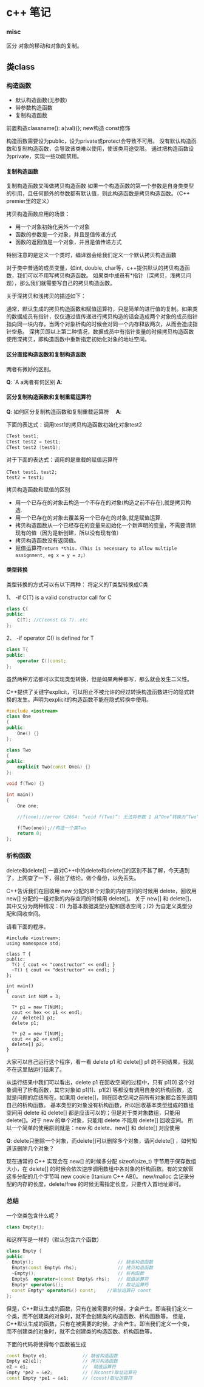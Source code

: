 # c++ 笔记


### misc

区分 对象的移动和对象的复制。


## 类class
### 构造函数
* 默认构造函数(无参数)
* 带参数构造函数
* 复制构造函数

前置构造classname(): a(val){};
new构造
const修饰


构造函数需要设为public，设为private或protect会导致不可用。
没有默认构造函数和复制构造函数，会导致该类难以使用，使该类用途受限。
通过把构造函数设为private，实现一些功能禁用。

#### 复制构造函数
复制构造函数又叫做拷贝构造函数
如果一个构造函数的第一个参数是自身类类型的引用，且任何额外的参数都有默认值，则此构造函数是拷贝构造函数。（C++ premier里的定义）

拷贝构造函数应用的场景：
* 用一个对象初始化另外一个对象
* 函数的参数是一个对象，并且是值传递方式
* 函数的返回值是一个对象，并且是值传递方式

特别注意的是定义一个类时，编译器会给我们定义一个默认拷贝构造函数

对于类中普通的成员变量，如int, double, char等，c++提供默认的拷贝构造函数，我们可以不用写拷贝构造函数。
如果类中成员有*指针（深拷贝，浅拷贝问题），那么我们就需要写自己的拷贝构造函数。

关于深拷贝和浅拷贝的描述如下：

通常，默认生成的拷贝构造函数和赋值运算符，只是简单的进行值的复制。如果类的数据成员有指针，仅仅通过值传递进行拷贝构造的话会造成两个对象的成员指针指向同一块内存，当两个对象析构的时候会对同一个内存释放两次，从而会造成指针空悬。
深拷贝即以上第二种情况，数据成员中有指针变量的时候拷贝构造函数使用深拷贝，即构造函数中重新指定初始化对象的地址空间。
#### 区分直接构造函数和复制构造函数　

两者有微妙的区别。

**Q**: `A a两者有何区别
**A**: 

#### 区分复制构造函数和复制重载运算符　
**Q**: 如何区分复制构造函数和复制重载运算符　
**A**: 

下面的表达式：调用test1的拷贝构造函数初始化对象test2
``` C++
CTest test1;
CTest test2 = test1;
CTest test2 (test1); 
```

对于下面的表达式：调用的是重载的赋值运算符
```
CTest test1，test2;
test2 = test1;
```

拷贝构造函数和赋值的区别

* 用一个已存在的对象去构造一个不存在的对象(构造之前不存在),就是拷贝构造.
* 用一个已存在的对象去覆盖另一个已存在的对象,就是赋值运算.
* 拷贝构造函数从一个已经存在的变量来初始化一个新声明的变量，不需要清除现有的值（因为是新创建，所以没有现有值）
* 拷贝构造函数没有返回值。
* 赋值运算符`return *this.（This is necessary to allow multiple assignment, eg x = y = z;）`



#### 类型转换
类型转换的方式可以有以下两种：
将定义的T类型转换成C类

1、 -if C(T) is a valid constructor call for C
``` c++
class C{
public:
    C(T); //C(const C& T)..etc
};
```
2、 -if operator C() is defined for T
``` c++
class T{
public:
    operator C()const;
};
```
虽然两种方法都可以实现类型转换，但是如果两种都写，那么就会发生二义性。


C++提供了关键字explicit，可以阻止不被允许的经过转换构造函数进行的隐式转换的发生。声明为explicit的构造函数不能在隐式转换中使用。
``` c++
#include <iostream>
class One
{
public:
    One() {}
};

class Two
{
public:
    explicit Two(const One&) {}
};

void f(Two) {}

int main()
{
    One one;

    //f(one);//error C2664: “void f(Two)”: 无法将参数 1 从“One”转换为“Two”

    f(Two(one));//构造一个类Two
    return 0;
};
```

### 析构函数

delete和delete[]
一直对C++中的delete和delete[]的区别不甚了解，今天遇到了，上网查了一下，得出了结论。做个备份，以免丢失。

C++告诉我们在回收用 new 分配的单个对象的内存空间的时候用 delete，回收用 new[] 分配的一组对象的内存空间的时候用 delete[]。
关于 new[] 和 delete[]，其中又分为两种情况：(1) 为基本数据类型分配和回收空间；(2) 为自定义类型分配和回收空间。

请看下面的程序。
```
#include <iostream>;
using namespace std;
 
class T {
public:
  T() { cout << "constructor" << endl; }
  ~T() { cout << "destructor" << endl; }
};
 
int main()
{
  const int NUM = 3;
 
  T* p1 = new T[NUM];
  cout << hex << p1 << endl;
  //  delete[] p1;
  delete p1;
 
  T* p2 = new T[NUM];
  cout << p2 << endl;
  delete[] p2;
}
 ```

大家可以自己运行这个程序，看一看 delete p1 和 delete[] p1 的不同结果，我就不在这里贴运行结果了。

 从运行结果中我们可以看出，delete p1 在回收空间的过程中，只有 p1[0] 这个对象调用了析构函数，其它对象如 p1[1]、p1[2] 等都没有调用自身的析构函数，这就是问题的症结所在。如果用 delete[]，则在回收空间之前所有对象都会首先调用自己的析构函数。
基本类型的对象没有析构函数，所以回收基本类型组成的数组空间用 delete 和 delete[] 都是应该可以的；但是对于类对象数组，只能用 delete[]。对于 new 的单个对象，只能用 delete 不能用 delete[] 回收空间。
所以一个简单的使用原则就是：new 和 delete、new[] 和 delete[] 对应使用

**Q**: delete只删除一个对象，而delete[]可以删除多个对象，请问delete[] ，如何知道该删除几个对象？

现在通常的 C++ 实现会在 new[] 的时候多分配 sizeof(size_t) 字节用于保存数组大小，在 delete[] 的时候会依次逆序调用数组中各对象的析构函数。有的文献管这多分配的几个字节叫 new cookie (Itanium C++ ABI)。
new/malloc 会记录分配的内存的长度，delete/free 的时候无需指定长度，只要传入首地址即可。


### 总结
一个空类包含什么呢？
``` c++
class Empty{};
```
和这样写是一样的（默认包含六个函数）
``` c++
class Empty {
public:
  Empty();                               // 缺省构造函数
  Empty(const Empty& rhs);               // 拷贝构造函数
  ~Empty();                              // 析构函数
  Empty&  operator=(const Empty& rhs);   // 赋值运算符
  Empty* operator&();                    // 取址运算符
  const Empty* operator&() const;	 //取址运算符 const
};
```
但是，C++默认生成的函数，只有在被需要的时候，才会产生。即当我们定义一个类，而不创建类的对象时，就不会创建类的构造函数、析构函数等。
但是，C++默认生成的函数，只有在被需要的时候，才会产生。即当我们定义一个类，而不创建类的对象时，就不会创建类的构造函数、析构函数等。

下面的代码将使得每个函数被生成
``` c++
const Empty e1;             // 缺省构造函数
Empty e2(e1);               // 拷贝构造函数
e2 = e1;                    //  赋值运算符
Empty *pe2 = &e2;           // (非const)取址运算符
const Empty *pe1 = &e1;     // (const)取址运算符
```